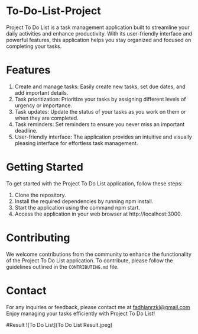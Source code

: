 # To-Do-List-Project
Project To Do List is a task management application built to streamline your daily activities and enhance productivity. With its user-friendly interface and powerful features, this application helps you stay organized and focused on completing your tasks.

# Features
1. Create and manage tasks: Easily create new tasks, set due dates, and add important details.
2. Task prioritization: Prioritize your tasks by assigning different levels of urgency or importance.
3. Task updates: Update the status of your tasks as you work on them or when they are completed.
4. Task reminders: Set reminders to ensure you never miss an important deadline.
5. User-friendly interface: The application provides an intuitive and visually pleasing interface for effortless task management.

# Getting Started
To get started with the Project To Do List application, follow these steps:

1. Clone the repository.
2. Install the required dependencies by running npm install.
3. Start the application using the command npm start.
4. Access the application in your web browser at http://localhost:3000.
   
# Contributing
We welcome contributions from the community to enhance the functionality of the Project To Do List application. To contribute, please follow the guidelines outlined in the `CONTRIBUTING.md` file.

# Contact
For any inquiries or feedback, please contact me at fadhlanrzkl@gmail.com
Enjoy managing your tasks efficiently with Project To Do List!

#Result
![To Do List](To Do List Result.jpeg)
